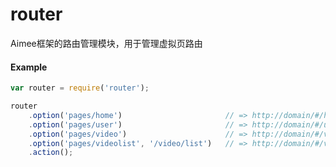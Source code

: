 # router

Aimee框架的路由管理模块，用于管理虚拟页路由

#### Example
```javascript
var router = require('router');

router
    .option('pages/home')						// => http://domain/#/home
    .option('pages/user')						// => http://domain/#/user
    .option('pages/video')						// => http://domain/#/video
    .option('pages/videolist', '/video/list')	// => http://domain/#/video/list
    .action();

```